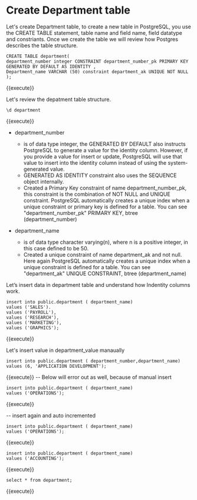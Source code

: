 # Create Department table

Let's create Department table, to create a new table in PostgreSQL, you use the CREATE TABLE statement, table name and field name, field datatype and constriants. Once we create the table we will review how Postgres describes the table structure.


```postgresql
CREATE TABLE department(
department_number integer CONSTRAINT department_number_pk PRIMARY KEY GENERATED BY DEFAULT AS IDENTITY ,
Department_name VARCHAR (50) constraint department_ak UNIQUE NOT NULL
);
``` 
{{execute}}

Let's review the depatment table structure.

```postgresql
\d department
``` 
{{execute}}

  - department_number
    
      - is of data type integer, the GENERATED BY DEFAULT also instructs
        PostgreSQL to generate a value for the identity column. However,
        if you provide a value for insert or update, PostgreSQL will use
        that value to insert into the identity column instead of using
        the system-generated value.
      - GENERATED AS IDENTITY constraint also uses the SEQUENCE object
        internally.
      - Created a Primary Key constraint of name department_number_pk,
        this constraint is the combination of NOT NULL and UNIQUE
        constraint. PostgreSQL automatically creates a unique index when
        a unique constraint or primary key is defined for a table. You
        can see "department_number_pk" PRIMARY KEY, btree
        (department_number)
        
  - department_name
    
      - is of data type character varying(n), where n is a positive
        integer, in this case defined to be 50.    
      - Created a unique constraint of name department_ak and not null.
        Here again PostgreSQL automatically creates a unique index when
        a unique constraint is defined for a table. You can see
        "department_ak" UNIQUE CONSTRAINT, btree (department_name)

  
Let’s insert data in department table and understand how Indentity columns work. 

```postgresql
insert into public.department ( department_name)
values ('SALES').
values ('PAYROLL'),
values ('RESEARCH'),
values ('MARKETING'),
values ('GRAPHICS');
``` 
{{execute}}

Let's insert value in department_value manaually 

```postgresql
insert into public.department ( department_number,department_name)
values (6, 'APPLICATION DEVELOPMENT');
``` 
{{execute}}
-- Below will error out as well, because of manual insert

```postgresql
insert into public.department ( department_name)
values ('OPERATIONS');
``` 
{{execute}}

-- insert again and auto incremented

```postgresql
insert into public.department ( department_name)
values ('OPERATIONS');
``` 
{{execute}}

```postgresql
insert into public.department ( department_name)
values ('ACCOUNTING');
``` 
{{execute}}

```postgresql
select * from department;
``` 
{{execute}}
